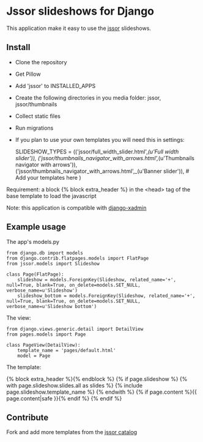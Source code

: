 Jssor slideshows for Django
==============

This application make it easy to use the [jssor](http://jssor.com/) slideshows.

Install
--------------

- Clone the repository
- Get Pillow
- Add 'jssor' to INSTALLED_APPS
- Create the following directories in you media folder: jssor, jssor/thumbnails
- Collect static files
- Run migrations
- If you plan to use your own templates you will need this in settings:

	SLIDESHOW_TYPES = (('jssor/full_width_slider.html',_(u'Full width slider')),
		('jssor/thumbnails_navigator_with_arrows.html',_(u'Thumbnails navigator with arrows')),
		('jssor/thumbnails_navigator_with_arrows.html',_(u'Banner slider')),
		\# Add your templates here
		)
	
Requirement: a block {% block extra_header %} in the \<head\> tag of the base template to load the javascript

Note: this application is compatible with [django-xadmin](https://github.com/sshwsfc/django-xadmin)

Example usage
--------------

The app's models.py

	from django.db import models
	from django.contrib.flatpages.models import FlatPage
	from jssor.models import Slideshow
	
	class Page(FlatPage):
	    slideshow = models.ForeignKey(Slideshow, related_name='+', null=True, blank=True, on_delete=models.SET_NULL, verbose_name=u'Slideshow')
	    slideshow_bottom = models.ForeignKey(Slideshow, related_name='+', null=True, blank=True, on_delete=models.SET_NULL, verbose_name=u'Slideshow bottom')
	    
The view:

	from django.views.generic.detail import DetailView
	from pages.models import Page

	class PageView(DetailView):
	    template_name = 'pages/default.html'
	    model = Page
	    
The template:	    
	    
<html>
<head><title>Slideshow example</title></head>

<body>
{% block extra_header %}{% endblock %}
{% if page.slideshow %}
	{% with page.slideshow.slides.all as slides %}
		{% include page.slideshow.template_name %}
	{% endwith %}
{% if page.content %}{{ page.content|safe }}{% endif %}
{% endif %}
</body>
</html>
	    
Contribute
--------------

Fork and add more templates from the [jssor catalog](http://jssor.com/demos/) 
